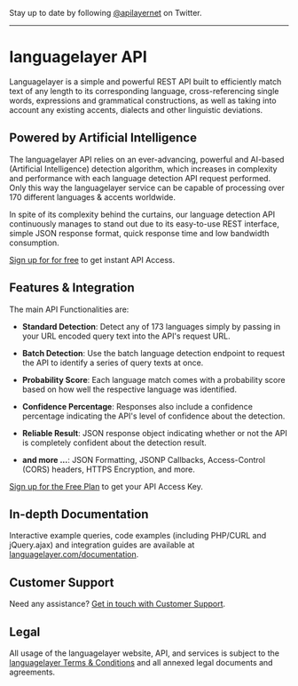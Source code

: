Stay up to date by following [@apilayernet](https://twitter.com/apilayernet) on Twitter.
_________

# languagelayer API

Languagelayer is a simple and powerful REST API built to efficiently match text of any length to its corresponding language, cross-referencing single words, expressions and grammatical constructions, as well as taking into account any existing accents, dialects and other linguistic deviations.

## Powered by Artificial Intelligence

The languagelayer API relies on an ever-advancing, powerful and AI-based (Artificial Intelligence) detection algorithm, which increases in complexity and performance with each language detection API request performed. Only this way the languagelayer service can be capable of processing over 170 different languages & accents worldwide.

In spite of its complexity behind the curtains, our language detection API continuously manages to stand out due to its easy-to-use REST interface, simple JSON response format, quick response time and low bandwidth consumption.

[Sign up for for free](https://languagelayer.com/product) to get instant API Access.

## Features & Integration

The main API Functionalities are:

* **Standard Detection**:
Detect any of 173 languages simply by passing in your URL encoded query text into the API's request URL.

* **Batch Detection**:
Use the batch language detection endpoint to request the API to identify a series of query texts at once.

* **Probability Score**:
Each language match comes with a probability score based on how well the respective language was identified.

* **Confidence Percentage**:
Responses also include a confidence percentage indicating the API's level of confidence about the detection.

* **Reliable Result**:
JSON response object indicating whether or not the API is completely confident about the detection result.

* **and more ...**:
JSON Formatting, JSONP Callbacks, Access-Control (CORS) headers, HTTPS Encryption, and more.

[Sign up for the Free Plan](https://languagelayer.com/product) to get your API Access Key.

## In-depth Documentation

Interactive example queries, code examples (including PHP/CURL and jQuery.ajax) and integration guides are available at [languagelayer.com/documentation](https://languagelayer.com/documentation).

## Customer Support
Need any assistance? [Get in touch with Customer Support](mailto:support@apilayer.net?subject=[languagelayer]).

## Legal

All usage of the languagelayer website, API, and services is subject to the [languagelayer Terms & Conditions](https://languagelayer.com/terms) and all annexed legal documents and agreements.
